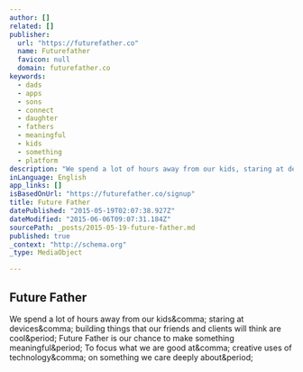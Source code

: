 ```yaml
---
author: []
related: []
publisher:
  url: "https://futurefather.co"
  name: Futurefather
  favicon: null
  domain: futurefather.co
keywords:
  - dads
  - apps
  - sons
  - connect
  - daughter
  - fathers
  - meaningful
  - kids
  - something
  - platform
description: "We spend a lot of hours away from our kids, staring at devices, building things that our friends and clients will think are cool. Future Father is our chance to make something meaningful. To focus what we are good at, creative uses of technology, on something we care deeply about."
inLanguage: English
app_links: []
isBasedOnUrl: "https://futurefather.co/signup"
title: Future Father
datePublished: "2015-05-19T02:07:38.927Z"
dateModified: "2015-06-06T09:07:31.184Z"
sourcePath: _posts/2015-05-19-future-father.md
published: true
_context: "http://schema.org"
_type: MediaObject

---
```

<article style=""><h1>Future Father</h1><p>We spend a lot of hours away from our kids&amp;comma; staring at devices&amp;comma; building things that our friends and clients will think are cool&amp;period; Future Father is our chance to make something meaningful&amp;period; To focus what we are good at&amp;comma; creative uses of technology&amp;comma; on something we care deeply about&amp;period;</p></article>